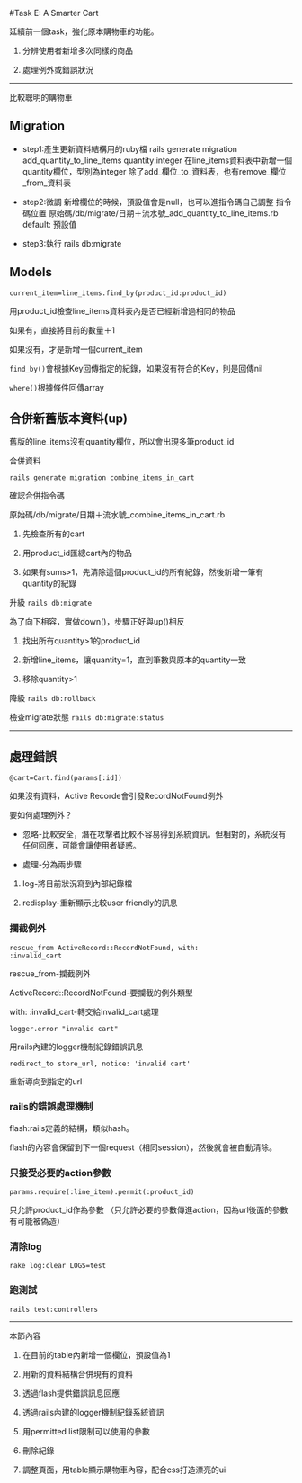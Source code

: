 #Task E: A Smarter Cart

延續前一個task，強化原本購物車的功能。

1. 分辨使用者新增多次同樣的商品

2. 處理例外或錯誤狀況

---
比較聰明的購物車
## Migration
* step1:產生更新資料結構用的ruby檔
rails generate migration add_quantity_to_line_items quantity:integer
在line_items資料表中新增一個quantity欄位，型別為integer
除了add_欄位_to_資料表，也有remove_欄位_from_資料表

* step2:微調
新增欄位的時候，預設值會是null，也可以進指令碼自己調整
指令碼位置
原始碼/db/migrate/日期＋流水號_add_quantity_to_line_items.rb
default: 預設值

* step3:執行
rails db:migrate

## Models
<code>current_item=line_items.find_by(product_id:product_id)</code>

用product_id檢查line_items資料表內是否已經新增過相同的物品

如果有，直接將目前的數量＋1

如果沒有，才是新增一個current_item

<code>find_by()</code>會根據Key回傳指定的紀錄，如果沒有符合的Key，則是回傳nil

<code>where()</code>根據條件回傳array

## 合併新舊版本資料(up)
舊版的line_items沒有quantity欄位，所以會出現多筆product_id

合併資料

<code>rails generate migration combine_items_in_cart</code>

確認合併指令碼

原始碼/db/migrate/日期＋流水號_combine_items_in_cart.rb

1. 先檢查所有的cart

2. 用product_id匯總cart內的物品

3. 如果有sums>1，先清除這個product_id的所有紀錄，然後新增一筆有quantity的紀錄

升級
<code>rails db:migrate</code>

為了向下相容，實做down()，步驟正好與up()相反

1. 找出所有quantity>1的product_id

2. 新增line_items，讓quantity=1，直到筆數與原本的quantity一致

3. 移除quantity>1

降級
<code>rails db:rollback</code>

檢查migrate狀態
<code>rails db:migrate:status</code>

---
## 處理錯誤

<code>@cart=Cart.find(params[:id])</code>

如果沒有資料，Active Recorde會引發RecordNotFound例外

要如何處理例外？

* 忽略-比較安全，潛在攻擊者比較不容易得到系統資訊。但相對的，系統沒有任何回應，可能會讓使用者疑惑。

* 處理-分為兩步驟

1. log-將目前狀況寫到內部紀錄檔

2. redisplay-重新顯示比較user friendly的訊息

### 攔截例外
<code>rescue_from ActiveRecord::RecordNotFound, with: :invalid_cart</code> 

rescue_from-攔截例外

ActiveRecord::RecordNotFound-要攔截的例外類型

with: :invalid_cart-轉交給invalid_cart處理


<code>logger.error "invalid cart" </code>

用rails內建的logger機制紀錄錯誤訊息

<code>redirect_to store_url, notice: 'invalid cart'</code>

重新導向到指定的url

### rails的錯誤處理機制
flash:rails定義的結構，類似hash。

flash的內容會保留到下一個request（相同session），然後就會被自動清除。

### 只接受必要的action參數
<code>params.require(:line_item).permit(:product_id)</code>

只允許product_id作為參數
（只允許必要的參數傳進action，因為url後面的參數有可能被偽造）

### 清除log
<code>rake log:clear LOGS=test</code>

### 跑測試
<code>rails test:controllers</code>



---
本節內容

1. 在目前的table內新增一個欄位，預設值為1

2. 用新的資料結構合併現有的資料

3. 透過flash提供錯誤訊息回應

4. 透過rails內建的logger機制紀錄系統資訊

5. 用permitted list限制可以使用的參數

6. 刪除紀錄

7. 調整頁面，用table顯示購物車內容，配合css打造漂亮的ui


